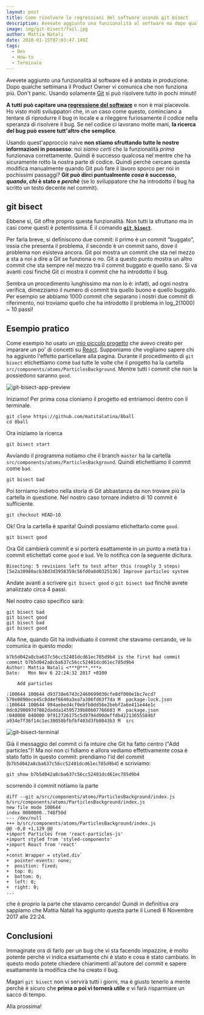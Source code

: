 ```yaml
---
layout: post
title: Come risolvere le regressioni del software usando git bisect
description: Avevate aggiunto una funzionalità al software ma dopo qualche settimana non funziona più. Usando Git si può risolvere tutto in pochi minuti!
image: img/git-bisect/fail.jpg
author: Mattia Natali
date: 2018-01-15T07:03:47.149Z
tags: 
  - Dev
  - How-to
  - Terminale
---
```


Avevete aggiunto una funzionalità al software ed è andata in produzione. Dopo qualche settimana il Product Owner vi comunica che non funziona più. Don't panic. Usando solamente [Git](https://it.wikipedia.org/wiki/Git_(software)) si può risolvere tutto in pochi minuti!

**A tutti può capitare una [regressione del software](https://en.wikipedia.org/wiki/Software_regression)** e non è mai piacevole. Ho visto molti sviluppatori che, in un caso come questo, cominciano a tentare di riprodurre il bug in locale e a rileggere furiosamente il codice nella speranza di risolvere il bug. Se nel codice ci lavorano molte mani, **la ricerca del bug può essere tutt'altro che semplice**.

Usando quest'approccio naive **non stiamo sfruttando tutte le nostre informazioni in possesso**: noi *siamo certi* che la funzionalità *prima* funzionava correttamente. Quindi è successo qualcosa nel mentre che ha sicuramente rotto la nostra parte di codice. Quindi perchè cercare questa modifica manualmente quando Git può fare il lavoro sporco per noi in pochissimi passaggi? **Git può dirci puntualmente *cosa* è successo, *quando*, *chi* è stato e *perchè*** (se lo sviluppatore che ha introdotto il bug ha scritto un testo decente nel commit).

## git bisect

Ebbene sì, Git offre proprio questa funzionalità. Non tutti la sfruttano ma in casi come questi è potentissima. È il comando **[`git bisect`](https://git-scm.com/docs/git-bisect)**.

Per farla breve, si definiscono due commit: il primo è un commit "buggato", ossia che presenta il problema, il secondo è un commit sano, dove il problema non esisteva ancora. Git poi mostra un commit che sta nel mezzo e sta a noi a dire a Git se funziona o no. Git a questo punto mostra un altro commit che sta sempre nel mezzo tra il commit buggato e quello sano. Si va avanti così finchè Git ci mostra il commit che ha introdotto il bug.

Sembra un procedimento lunghissimo ma non lo è: infatti, ad ogni nostra verifica, dimezziamo il numero di commit tra quello buono e quello buggato. Per esempio se abbiamo 1000 commit che separano i nostri due commit di riferimento, noi troviamo quello che ha introdotto il problema in log_2(1000) ~ 10 passi!

## Esempio pratico

Come esempio ho usato un [mio piccolo progetto](http://8ball.mattianatali.it) che avevo creato per imparare un po' di concetti su [React](https://reactjs.org/). Supponiamo che vogliamo sapere chi ha aggiunto l'effetto particellare alla pagina.
Durante il procedimento di `git bisect` etichettiamo come `bad` tutte le volte che il progetto ha la cartella `src/components/atoms/ParticlesBackground`. Mentre tutti i commit che non la possiedono saranno `good`.

![git-bisect-app-preview](https://s3-eu-west-1.amazonaws.com/mattianataliblog/2018/01/git-bisect-app-preview.png)

Iniziamo! Per prima cosa cloniamo il progetto ed entriamoci dentro con il terminale.

```
git clone https://github.com/matitalatina/8ball
cd 8ball
```

Ora iniziamo la ricerca

```
git bisect start
```

Avviando il programma notiamo che il branch `master` ha la cartella `src/components/atoms/ParticlesBackground`. Quindi etichettiamo il commit come `bad`.

```
git bisect bad
```

Poi torniamo indietro nella storia di Git abbastanza da non trovare più la cartella in questione. Nel nostro caso tornare indietro di 10 commit è sufficiente.

```
git checkout HEAD~10
```

Ok! Ora la cartella è sparita! Quindi possiamo etichettarlo come `good`.

```
git bisect good
```

Ora Git cambierà commit e si porterà esattamente in un punto a metà tra i commit etichettati come `good` e `bad`. Ve lo notifica con la seguente dicitura.

```
Bisecting: 5 revisions left to test after this (roughly 3 steps)
[5e2a30980acb38d3d3958359c56fd0a8d0325136] Improve particles system
```

Andate avanti a scrivere `git bisect good` o `git bisect bad` finchè avrete analizzato circa 4 passi.

Nel nostro caso specifico sarà:

```
git bisect bad
git bisect good
git bisect bad
git bisect good
```

Alla fine, quando Git ha individuato il commit che stavamo cercando, ve lo comunica in questo modo:

```
b7b5d042a8cba637c56cc52401dcd61ec785d9b4 is the first bad commit
commit b7b5d042a8cba637c56cc52401dcd61ec785d9b4
Author: Mattia Natali <***@***.***>
Date:   Mon Nov 6 22:24:32 2017 +0100

    Add particles

:100644 100644 d93738e6743c2460699030cfe8df000e1bc7ecd7 570e0890ece45c8d4ef6640a3ea7a386fd63f7da M	package-lock.json
:100644 100644 994aebed4cf0ebfb0dd56e2bebf2a6e411e44e1c 0dc0290897d7082dadda14595739b80b07766603 M	package.json
:040000 040000 9f912726175c5d9794d00deffdb422136555846f a934e7f36f14c1ec38058bfbfbf403d3fb8043b3 M	src
```

![git-bisect-terminal](https://s3-eu-west-1.amazonaws.com/mattianataliblog/2018/01/git-bisect-terminal.png)

Già il messaggio del commit ci fa intuire che Git ha fatto centro ("Add particles")! Ma noi non ci fidiamo e allora vediamo effettivamente cosa è stato fatto in questo commit: prendiamo l'id del commit (`b7b5d042a8cba637c56cc52401dcd61ec785d9b4`) e scriviamo:

```
git show b7b5d042a8cba637c56cc52401dcd61ec785d9b4
```

scorrendo il commit notiamo la parte

```
diff --git a/src/components/atoms/ParticlesBackground/index.js b/src/components/atoms/ParticlesBackground/index.js
new file mode 100644
index 0000000..748f50d
--- /dev/null
+++ b/src/components/atoms/ParticlesBackground/index.js
@@ -0,0 +1,129 @@
+import Particles from 'react-particles-js'
+import styled from 'styled-components'
+import React from 'react'
+
+const Wrapper = styled.div`
+  pointer-events: none;
+  position: fixed;
+  top: 0;
+  bottom: 0;
+  left: 0;
+  right: 0;
...
```

che è proprio la parte che stavamo cercando! Quindi in definitiva ora sappiamo che Mattia Natali ha aggiunto questa parte il Lunedì 6 Novembre 2017 alle 22:24.


## Conclusioni

Immaginate ora di farlo per un bug che vi sta facendo impazzire, è molto potente perchè vi indica esattamente chi è stato e cosa è stato cambiato. In questo modo potete chiedere chiarimenti all'autore del commit e sapere esattamente la modifica che ha creato il bug.

Magari `git bisect` non vi servirà tutti i giorni, ma è giusto tenerlo a mente perchè è sicuro che **prima o poi vi tornerà utile** e vi farà risparmiare un sacco di tempo.

Alla prossima!
